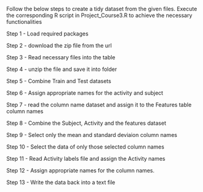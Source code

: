 Follow the below steps to create a tidy dataset from the given files. Execute the corresponding R script in Project_Course3.R to achieve the necessary functionalities

Step 1 - Load required packages

Step 2 - download the zip file from the url

Step 3 - Read necessary files into the table

Step 4 - unzip the file and save it into folder

Step 5 - Combine Train and Test datasets

Step 6 - Assign appropriate names for the activity and subject

Step 7 - read the column name dataset and assign it to the Features table column names

Step 8 - Combine the Subject, Activity and the features dataset

Step 9 - Select only the mean and standard deviaion column names

Step 10 - Select the data of only those selected column names

Step 11 - Read Activity labels file and assign the Activity names

Step 12 - Assign appropriate names for the column names.

Step 13 - Write the data back into a text file
